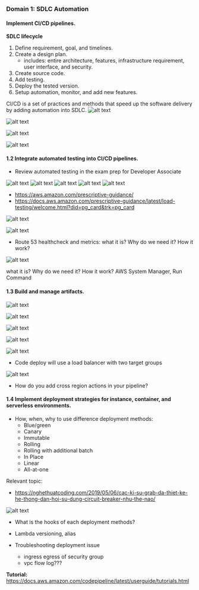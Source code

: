 ### Domain 1: SDLC Automation
#### Implement CI/CD pipelines.
**SDLC lifecycle**
1. Define requirement, goal, and timelines.
2. Create a design plan.
    - includes: entire architecture, features, infrastructure requirement, user interface, and security.
3. Create source code.
4. Add testing.
5. Deploy the tested version.
6. Setup automation, monitor, and add new features.

CI/CD is a set of practices and methods that speed up the software delivery by adding automation into SDLC.
![alt text](image.png)

![alt text](image-4.png)

![alt text](image-2.png)

![alt text](image-3.png)


#### 1.2 Integrate automated testing into CI/CD pipelines.
- Review automated testing in the exam prep for Developer Associate

![alt text](image-5.png)
![alt text](image-6.png)
![alt text](image-7.png)
![alt text](image-8.png)
![alt text](image-9.png)

- https://aws.amazon.com/prescriptive-guidance/
- https://docs.aws.amazon.com/prescriptive-guidance/latest/load-testing/welcome.html?did=pg_card&trk=pg_card

![alt text](image-10.png)

![alt text](image-11.png)

- Route 53 healthcheck and metrics: what it is? Why do we need it? How it work?

![alt text](image-12.png)   

what it is? Why do we need it? How it work? AWS System Manager, Run Command


#### 1.3 Build and manage artifacts.

![alt text](image-13.png)

![alt text](image-14.png)

![alt text](image-15.png)

![alt text](image-16.png)

![alt text](image-17.png)
- Code deploy will use a load balancer with two target groups

![alt text](image-18.png)
- How do you add cross region actions in your pipeline?

#### 1.4 Implement deployment strategies for instance, container, and serverless environments.

- How, when, why to use difference deployment methods:
  - Blue/green
  - Canary
  - Immutable
  - Rolling
  - Rolling with additional batch
  - In Place
  - Linear
  - All-at-one

Relevant topic:
- https://nghethuatcoding.com/2019/05/06/cac-ki-su-grab-da-thiet-ke-he-thong-dan-hoi-su-dung-circuit-breaker-nhu-the-nao/

![alt text](image-19.png)
- What is the hooks of each deployment methods?
- Lambda versioning, alias

- Troubleshooting deployment issue
  - ingress egress of security group
  - vpc flow log???

**Tutorial:** https://docs.aws.amazon.com/codepipeline/latest/userguide/tutorials.html

